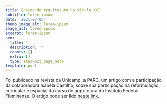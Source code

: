 ```yaml
---
title: Ensino de Arquitetura no Século XXI
subtitle: lorem-ipsum
date: '2021-07-06'
thumb_image_alt: lorem-ipsum
image_alt: lorem-ipsum
excerpt: lorem-ipsum
seo:
  title: ''
  description: ''
  robots: []
  extra: []
  type: stackbit_page_meta
template: post
---
```

Foi publicado na revista da Unicamp, a PARC, um artigo com a participação da colaboradora Isabela Castilho, sobre sua participação na reformulação curricular e espacial do curso de arquitetura do Instituto Federal Fluminense. O artigo pode ser lido [neste link](https://periodicos.sbu.unicamp.br/ojs/index.php/parc/article/view/8660009/27005).
